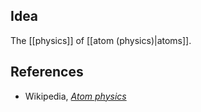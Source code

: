
## Idea

The [[physics]] of [[atom (physics)|atoms]].

## References

* Wikipedia, _[Atom physics](http://en.wikipedia.org/wiki/Atomic_physics)_